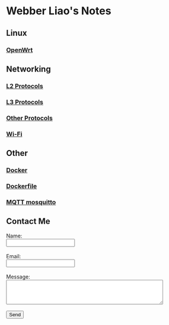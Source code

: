 <link rel="stylesheet" type="text/css" href="./styles.css">

# Webber Liao's Notes

## Linux
### [OpenWrt]("./OpenWrt.md")

## Networking
### [L2 Protocols]("./Networking/L2_protocols/L2_protocols.md")
### [L3 Protocols]("./Networking/L3_protocols/L3_protocols.md")
### [Other Protocols]("./Networking/Others/Others.md")
### [Wi-Fi]("./Networking/WiFi/Wi-Fi.md")

## Other
### [Docker]("./Other/Docker/Docker.md")
### [Dockerfile]("./Other/Docker/Dockerfile.md")
### [MQTT mosquitto]("./Other/MQTT/mosquitto.md")

## Contact Me
<form action="https://formspree.io/f/webberliao0776@gmail.com" method="POST">
    <div>
        <label for="user">Name:</label><br>
        <input id="name" name="name" type="text" required><br><br>
        <label for="email">Email:</label><br>
        <input id="email" name="email" type="email" required><br><br>
        <label for="message">Message:</label><br>
        <textarea id="message" name="message" rows="4" cols="50" required></textarea><br><br>
        <button type="submit">Send</button>
    </div>
</form>